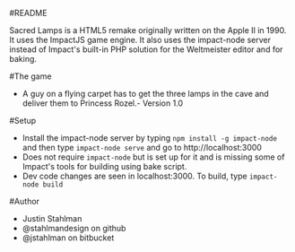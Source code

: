 #README

Sacred Lamps is a HTML5 remake originally written on the Apple II in 1990. It uses the ImpactJS game engine. It also uses the impact-node server instead of Impact's built-in PHP solution for the Weltmeister editor and for baking.

#The game


- A guy on a flying carpet has to get the three lamps in the cave and deliver them to Princess Rozel.- Version 1.0

#Setup

- Install the impact-node server by typing ```npm install -g impact-node``` and then type ```impact-node serve``` and go to http://localhost:3000
- Does not require ```impact-node``` but is set up for it and is missing some of Impact's tools for building using bake script.
- Dev code changes are seen in localhost:3000. To build, type ```impact-node build```</li>
</ul>

#Author

- Justin Stahlman
- @stahlmandesign on github
- @jstahlman on bitbucket